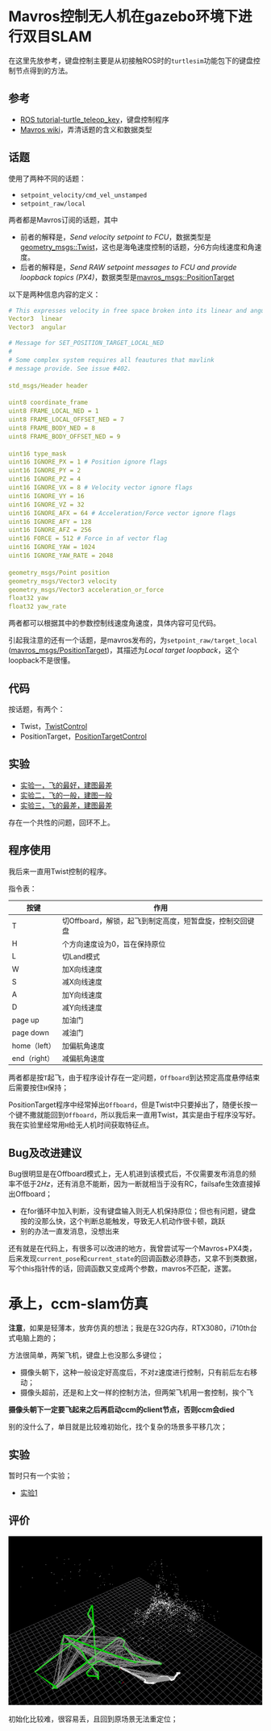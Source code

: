 # Mavros控制无人机在gazebo环境下进行双目SLAM

在这里先放参考，键盘控制主要是从初接触ROS时的`turtlesim`功能包下的键盘控制节点得到的方法。

## 参考

* [ROS tutorial-turtle_teleop_key](https://github.com/ros/ros_tutorials/blob/ee5144f314e669cc6c85ea6e93b7da55d090a684/turtlesim/tutorials/teleop_turtle_key.cpp)，键盘控制程序
* [Mavros wiki](http://wiki.ros.org/mavros#Overview)，弄清话题的含义和数据类型

## 话题

使用了两种不同的话题：

* `setpoint_velocity/cmd_vel_unstamped`
* `setpoint_raw/local`

两者都是Mavros订阅的话题，其中

* 前者的解释是，*Send velocity setpoint to FCU*，数据类型是[geometry_msgs::Twist](http://docs.ros.org/en/api/geometry_msgs/html/msg/Twist.html)，这也是海龟速度控制的话题，分6方向线速度和角速度。
* 后者的解释是，*Send RAW setpoint messages to FCU and provide loopback topics (PX4)*，数据类型是[mavros_msgs::PositionTarget](http://docs.ros.org/en/api/mavros_msgs/html/msg/PositionTarget.html)

以下是两种信息内容的定义：

```yaml
# This expresses velocity in free space broken into its linear and angular parts.
Vector3  linear
Vector3  angular
```

```yaml
# Message for SET_POSITION_TARGET_LOCAL_NED
#
# Some complex system requires all feautures that mavlink
# message provide. See issue #402.

std_msgs/Header header

uint8 coordinate_frame
uint8 FRAME_LOCAL_NED = 1
uint8 FRAME_LOCAL_OFFSET_NED = 7
uint8 FRAME_BODY_NED = 8
uint8 FRAME_BODY_OFFSET_NED = 9

uint16 type_mask
uint16 IGNORE_PX = 1 # Position ignore flags
uint16 IGNORE_PY = 2
uint16 IGNORE_PZ = 4
uint16 IGNORE_VX = 8 # Velocity vector ignore flags
uint16 IGNORE_VY = 16
uint16 IGNORE_VZ = 32
uint16 IGNORE_AFX = 64 # Acceleration/Force vector ignore flags
uint16 IGNORE_AFY = 128
uint16 IGNORE_AFZ = 256
uint16 FORCE = 512 # Force in af vector flag
uint16 IGNORE_YAW = 1024
uint16 IGNORE_YAW_RATE = 2048

geometry_msgs/Point position
geometry_msgs/Vector3 velocity
geometry_msgs/Vector3 acceleration_or_force
float32 yaw
float32 yaw_rate
```

两者都可以根据其中的参数控制线速度角速度，具体内容可见代码。

引起我注意的还有一个话题，是mavros发布的，为`setpoint_raw/target_local` ([mavros_msgs/PositionTarget](http://docs.ros.org/en/api/mavros_msgs/html/msg/PositionTarget.html))，其描述为*Local target loopback*，这个loopback不是很懂。

## 代码

按话题，有两个：

* Twist，[TwistControl](src/VelocityKeyBoardControl.cpp)
* PositionTarget，[PositionTargetControl](src/KeyBoardControl.cpp)

## 实验

* [实验一，飞的最好，建图最差](https://www.bilibili.com/video/BV11r4y1s7g6?spm_id_from=333.999.0.0)
* [实验二，飞的一般，建图一般](https://www.bilibili.com/video/BV1eU4y127D1/?spm_id_from=333.788.recommend_more_video.-1)
* [实验三，飞的最差，建图最差](https://www.bilibili.com/video/BV1c54y1o7E3/?spm_id_from=333.788.recommend_more_video.-1)

存在一个共性的问题，回环不上。

## 程序使用

我后来一直用Twist控制的程序。

指令表：

| 按键         | 作用                                                     |
| ------------ | -------------------------------------------------------- |
| T            | 切Offboard，解锁，起飞到制定高度，短暂盘旋，控制交回键盘 |
| H            | 个方向速度设为0，旨在保持原位                            |
| L            | 切Land模式                                               |
| W            | 加X向线速度                                              |
| S            | 减X向线速度                                              |
| A            | 加Y向线速度                                              |
| D            | 减Y向线速度                                              |
| page up      | 加油门                                                   |
| page down    | 减油门                                                   |
| home（left） | 加偏航角速度                                             |
| end（right） | 减偏航角速度                                             |

两者都是按`T`起飞，由于程序设计存在一定问题，`Offboard`到达预定高度悬停结束后需要按住`H`保持；

PositionTarget程序中经常掉出`Offboard`，但是Twist中只要掉出了，随便长按一个键不撒就能回到`Offboard`，所以我后来一直用Twist，其实是由于程序没写好。我在实验里经常用`H`给无人机时间获取特征点。

## Bug及改进建议

Bug很明显是在Offboard模式上，无人机进到该模式后，不仅需要发布消息的频率不低于$2Hz$，还有消息不能断，因为一断就相当于没有RC，failsafe生效直接掉出Offboard；

* 在for循环中加入判断，没有键盘输入则无人机保持原位；但也有问题，键盘按的没那么快，这个判断总能触发，导致无人机动作很卡顿，跳跃
* 别的办法一直发消息，没想出来

还有就是在代码上，有很多可以改进的地方，我曾尝试写一个Mavros+PX4类，后来发现`current_pose`和`current_state`的回调函数必须静态，又拿不到类数据，写个this指针传的话，回调函数又变成两个参数，mavros不匹配，遂罢。

# 承上，ccm-slam仿真

**注意**，如果是轻薄本，放弃仿真的想法；我是在32G内存，RTX3080，i710th台式电脑上跑的；

方法很简单，两架飞机，键盘上也没那么多键位；

* 摄像头朝下，这种一般设定好高度后，不对z速度进行控制，只有前后左右移动；
* 摄像头超前，还是和上文一样的控制方法，但两架飞机用一套控制，挨个飞

**摄像头朝下一定要飞起来之后再启动ccm的client节点，否则ccm会died**

别的没什么了，单目就是比较难初始化，找个复杂的场景多平移几次；

## 实验

暂时只有一个实验；

* [实验1](https://www.bilibili.com/video/BV1RU4y1y7eh)

## 评价

![ccm](ccm.png)

初始化比较难，很容易丢，且回到原场景无法重定位；



